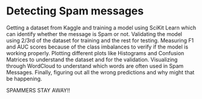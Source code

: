 # Detecting Spam messages

Getting a dataset from Kaggle and training a model using SciKit Learn which can identify whether the message is Spam or not.
Validating the model using 2/3rd of the dataset for training and the rest for testing.
Measuring F1 and AUC scores because of the class imbalances to verify if the model is working properly.
Plotting different plots like Histograms and Confusion Matrices to understand the dataset and for the validation.
Visualizing through WordCloud to understand which words are often used in Spam Messages.
Finally, figuring out all the wrong predictions and why might that be happening.

SPAMMERS STAY AWAY!!
